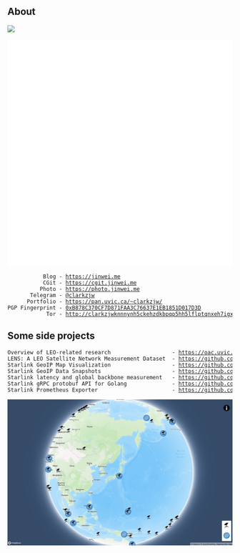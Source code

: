 ## About 
![](https://komarev.com/ghpvc/?username=clarkzjw)

![](./github-metrics.svg)

<pre style='font-size: 9pt'>
           Blog - <a href="https://jinwei.me" target
="_blank">https://jinwei.me</a>
           CGit - <a href="https://cgit.jinwei.me" target="_blank">https://cgit.jinwei.me</a>
          Photo - <a href="https://photo.jinwei.me" target="_blank">https://photo.jinwei.me</a>
       Telegram - <a href="https://t.me/clarkzjw" target="_blank">@clarkzjw</a>
      Portfolio - <a href="https://pan.uvic.ca/~clarkzjw/" target="_blank">https://pan.uvic.ca/~clarkzjw/</a>
PGP Fingerprint - <a href="https://keys.openpgp.org/vks/v1/by-fingerprint/B878C370CF7D871FAA3C76637E1EB1851D017D3D" target="_blank">0xB878C370CF7D871FAA3C76637E1EB1851D017D3D</a>
            Tor - <a href="http://clarkzjwknnnynh5ckehzdkbpqp5hh5lflptqnxeh7igx6zjcmvpscqd.onion/" target="_blank">http://clarkzjwknnnynh5ckehzdkbpqp5hh5lflptqnxeh7igx6zjcmvpscqd.onion</a>
</pre>

## Some side projects
<pre style='font-size: 9pt'>
Overview of LEO-related research                   - <a href="https://oac.uvic.ca/starlink/" target="_blank">https://oac.uvic.ca/starlink/</a>
LENS: A LEO Satellite Network Measurement Dataset  - <a href="https://github.com/clarkzjw/LENS", target="_blank">https://github.com/clarkzjw/LENS</a>
Starlink GeoIP Map Visualization                   - <a href="https://github.com/clarkzjw/starlink-geoip", target="_blank">https://github.com/clarkzjw/starlink-geoip</a>
Starlink GeoIP Data Snapshots                      - <a href="https://github.com/clarkzjw/starlink-geoip-data", target="_blank">https://github.com/clarkzjw/starlink-geoip-data</a>
Starlink latency and global backbone measurement   - <a href="https://github.com/clarkzjw/starlink-lens", target="_blank">https://github.com/clarkzjw/starlink-lens</a>
Starlink gRPC protobuf API for Golang              - <a href="https://github.com/clarkzjw/starlink-grpc-golang", target="_blank">https://github.com/clarkzjw/starlink-grpc-golang</a>
Starlink Prometheus Exporter                       - <a href="https://github.com/clarkzjw/starlink_exporter", target="_blank">https://github.com/clarkzjw/starlink_exporter</a>
</pre>

[![](https://github.com/clarkzjw/clarkzjw/blob/master/geoip.jpg?raw=true)](https://pan.uvic.ca/~clarkzjw/starlink)
